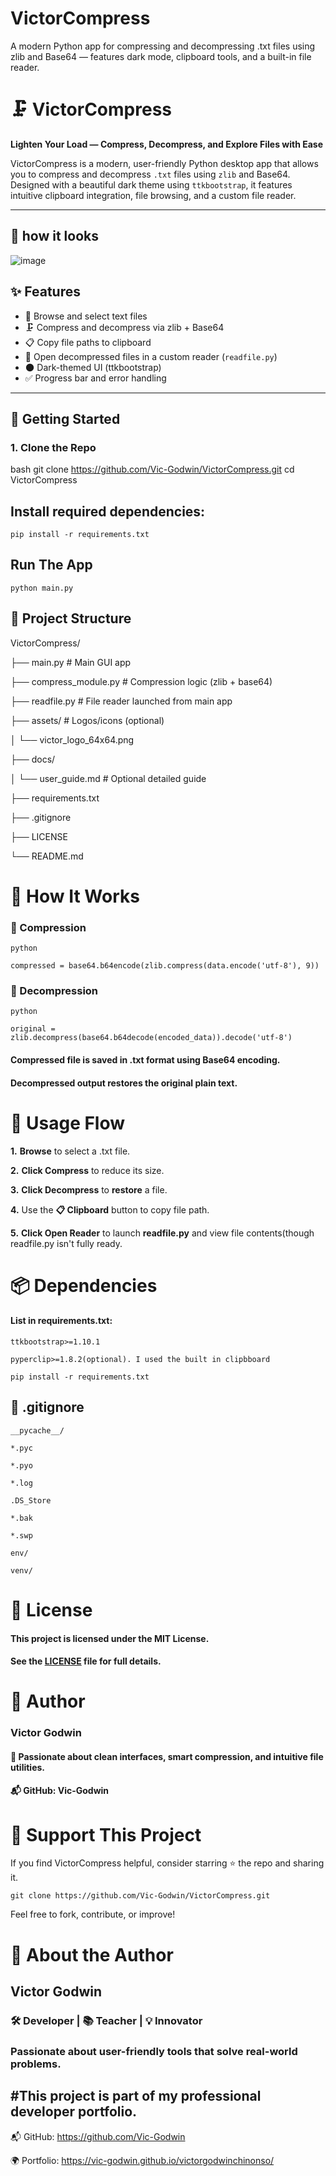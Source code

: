 # VictorCompress
A modern Python app for compressing and decompressing .txt files using zlib and Base64 — features dark mode, clipboard tools, and a built-in file reader.

# 🗜️ VictorCompress

**Lighten Your Load — Compress, Decompress, and Explore Files with Ease**

VictorCompress is a modern, user-friendly Python desktop app that allows you to compress and decompress `.txt` files using `zlib` and Base64. Designed with a beautiful dark theme using `ttkbootstrap`, it features intuitive clipboard integration, file browsing, and a custom file reader.

---

## 📸 how it looks

![image](https://github.com/user-attachments/assets/05d1d282-3241-4b53-94f2-1c8554f5cb34)


## ✨ Features

- 📂 Browse and select text files
- 🗜️ Compress and decompress via zlib + Base64
- 📋 Copy file paths to clipboard
- 📖 Open decompressed files in a custom reader (`readfile.py`)
- 🌑 Dark-themed UI (ttkbootstrap)
- ✅ Progress bar and error handling

---

## 🚀 Getting Started

### 1. Clone the Repo

bash
git clone https://github.com/Vic-Godwin/VictorCompress.git
cd VictorCompress


## Install required dependencies:
```pip install -r requirements.txt```

## Run The App
```python main.py```



## 📁 Project Structure
VictorCompress/

├── main.py               # Main GUI app

├── compress_module.py    # Compression logic (zlib + base64)

├── readfile.py           # File reader launched from main app

├── assets/               # Logos/icons (optional)

│   └── victor_logo_64x64.png

├── docs/

│   └── user_guide.md     # Optional detailed guide

├── requirements.txt

├── .gitignore

├── LICENSE

└── README.md


# 🧪 How It Works
### 🔹 Compression
```python```

```compressed = base64.b64encode(zlib.compress(data.encode('utf-8'), 9))```

### 🔹 Decompression
```python```

```original = zlib.decompress(base64.b64decode(encoded_data)).decode('utf-8')```

#### Compressed file is saved in .txt format using Base64 encoding.

#### Decompressed output restores the original plain text.



# 🔑 Usage Flow
 **1.** **Browse** to select a .txt file.
 
 **2.** **Click Compress** to reduce its size.
 
 **3.** **Click Decompress** to **restore** a file.
 
 **4.** Use the **📋 Clipboard** button to copy file path.
 
 **5.** **Click Open Reader** to launch **readfile.py** and view file contents(though readfile.py isn't fully ready.



# 📦 Dependencies
#### List in requirements.txt:
```ttkbootstrap>=1.10.1```

```pyperclip>=1.8.2(optional). I used the built in clipbboard```

```pip install -r requirements.txt```




## 📝 .gitignore
```__pycache__/```

```*.pyc```

```*.pyo```

```*.log```

```.DS_Store```

```*.bak```

```*.swp```

```env/```

```venv/```



# 📘 License
#### This project is licensed under the MIT License.
#### See the [LICENSE](LICENSE) file for full details.



# 🙌 Author
### Victor Godwin
#### 🎯 Passionate about clean interfaces, smart compression, and intuitive file utilities.
#### 📬 GitHub: Vic-Godwin



# 🌟 Support This Project
If you find VictorCompress helpful, consider starring ⭐ the repo and sharing it.

```git clone https://github.com/Vic-Godwin/VictorCompress.git```

Feel free to fork, contribute, or improve!



# 🙌 About the Author
## Victor Godwin
### 🛠️ Developer | 📚 Teacher | 💡 Innovator

### Passionate about user-friendly tools that solve real-world problems.
## #This project is part of my professional developer portfolio.

📬 GitHub: https://github.com/Vic-Godwin

🌍 Portfolio: https://vic-godwin.github.io/victorgodwinchinonso/


